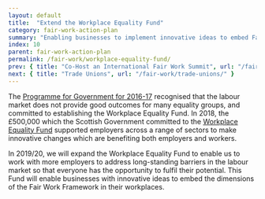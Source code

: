 ```yaml
---
layout: default
title:  "Extend the Workplace Equality Fund"
category: fair-work-action-plan
summary: "Enabling businesses to implement innovative ideas to embed Fair Work."
index: 10
parent: fair-work-action-plan
permalink: /fair-work/workplace-equality-fund/
prev: { title: "Co-Host an International Fair Work Summit", url: "/fair-work/fair-work-summit/" }
next: { title: "Trade Unions", url: "/fair-work/trade-unions/" }
---
```


The [Programme for Government for 2016-17](https://www.gov.scot/publications/plan-scotland-scottish-governments-programme-scotland-2016-17/) recognised that the labour market does not provide good outcomes for many equality groups, and committed to establishing the Workplace Equality Fund. In 2018, the £500,000 which the Scottish Government committed to the [Workplace Equality Fund](https://www.impactfundingpartners.com/our-funds/workplace-equality-fund) supported employers across a range of sectors to make innovative changes which are benefiting both employers and workers. 

In 2019/20, we will expand the Workplace Equality Fund to enable us to work with more employers to address long-standing barriers in the labour market so that everyone has the opportunity to fulfil their potential.  This Fund will enable businesses with innovative ideas to embed the dimensions of the Fair Work Framework in their workplaces.
